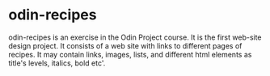 # odin-recipes
odin-recipes is an exercise in the Odin Project course. It is the first web-site design project. It consists of a web site with links to different pages of recipes.
It may contain links, images, lists, and different html elements as title's levels, italics, bold etc'.
